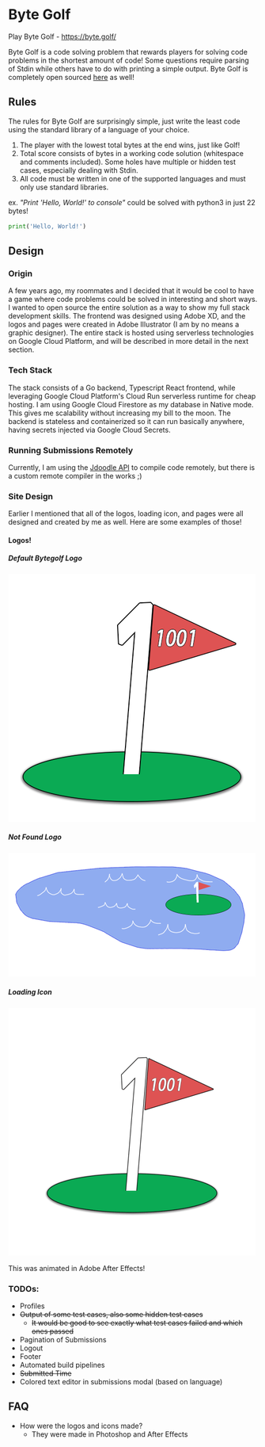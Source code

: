 # Byte Golf

Play Byte Golf - https://byte.golf/

Byte Golf is a code solving problem that rewards players for solving code problems in the shortest amount of code! Some questions require parsing of Stdin while others have to do with printing a simple output. Byte Golf is completely open sourced [here](https://github.com/Squwid/bytegolf) as well!

## Rules

The rules for Byte Golf are surprisingly simple, just write the least code using the standard library of a language of your choice.

1. The player with the lowest total bytes at the end wins, just like Golf!
1. Total score consists of bytes in a working code solution (whitespace and comments included). Some holes have multiple or hidden test cases, especially dealing with Stdin.
1. All code must be written in one of the supported languages and must only use standard libraries.

ex. _"Print 'Hello, World!' to console"_ could be solved with python3 in just 22 bytes!

```python
print('Hello, World!')
```

## Design

### Origin

A few years ago, my roommates and I decided that it would be cool to have a game where code problems could be solved in interesting and short ways. I wanted to open source the entire solution as a way to show my full stack development skills. The frontend was designed using Adobe XD, and the logos and pages were created in Adobe Illustrator (I am by no means a graphic designer). The entire stack is hosted using serverless technologies on Google Cloud Platform, and will be described in more detail in the next section.

### Tech Stack

The stack consists of a Go backend, Typescript React frontend, while leveraging Google Cloud Platform's Cloud Run serverless runtime for cheap hosting. I am using Google Cloud Firestore as my database in Native mode. This gives me scalability without increasing my bill to the moon. The backend is stateless and containerized so it can run basically anywhere, having secrets injected via Google Cloud Secrets.

### Running Submissions Remotely

Currently, I am using the [Jdoodle API](https://docs.jdoodle.com/compiler-api/compiler-api) to compile code remotely, but there is a custom remote compiler in the works ;)

### Site Design

Earlier I mentioned that all of the logos, loading icon, and pages were all designed and created by me as well. Here are some examples of those!

#### Logos!

##### Default Bytegolf Logo

![Bytegolf Logo](https://raw.githubusercontent.com/Squwid/bytegolf/master/assets/logo/bytegolf_logo-half.png)

##### Not Found Logo

![Bytegolf Not Found Logo](https://raw.githubusercontent.com/Squwid/bytegolf/master/assets/logo/bytegolf-logo-not-found-half.png)

##### Loading Icon

![Bytegolf Loading Icon](https://raw.githubusercontent.com/Squwid/bytegolf/master/assets/golf-ball/loading-icon.gif)

This was animated in Adobe After Effects!


### TODOs:

- Profiles
- <s>Output of some test cases, also some hidden test cases</s>
    - <s>It would be good to see exactly what test cases failed and which ones passed</s>
- Pagination of Submissions
- Logout
- Footer
- Automated build pipelines
- <s>Submitted Time</s>
- Colored text editor in submissions modal (based on language)

## FAQ

- How were the logos and icons made?
    - They were made in Photoshop and After Effects